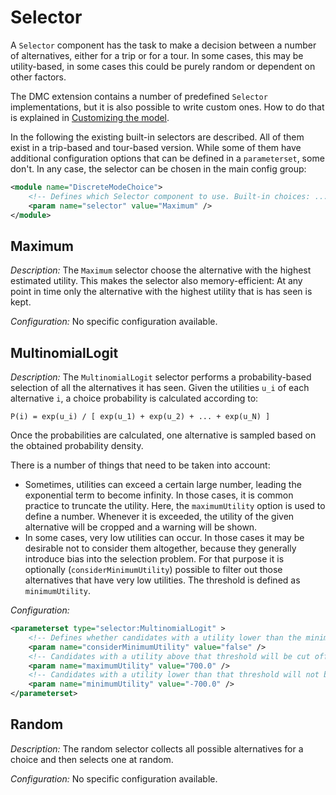 # Selector

A `Selector` component has the task to make a decision between a number of alternatives, either for a trip or for a tour. In some cases, this may be utility-based, in some cases this could be purely random or dependent on other factors.

The DMC extension contains a number of predefined `Selector` implementations, but it is also possible to write custom ones. How to do that is explained in [Customizing the model](docs/Customizing.md).

In the following the existing built-in selectors are described. All of them exist in a trip-based and tour-based version. While some of them have additional configuration options that can be defined in a `parameterset`, some don't. In any case, the selector can be chosen in the main config group:

```xml
<module name="DiscreteModeChoice">
	<!-- Defines which Selector component to use. Built-in choices: ... -->
	<param name="selector" value="Maximum" />
</module>
```

## Maximum

*Description:* The `Maximum` selector choose the alternative with the highest estimated utility. This makes the selector also memory-efficient: At any point in time only the alternative with the highest utility that is has seen is kept.

*Configuration:*
No specific configuration available.

## MultinomialLogit

*Description:* The `MultinomialLogit` selector performs a probability-based selection of all the alternatives it has seen. Given the utilities `u_i` of each alternative `i`, a choice probability is calculated according to:

```
P(i) = exp(u_i) / [ exp(u_1) + exp(u_2) + ... + exp(u_N) ] 
```

Once the probabilities are calculated, one alternative is sampled based on the obtained probability density.

There is a number of things that need to be taken into account:
- Sometimes, utilities can exceed a certain large number, leading the exponential term to become infinity. In those cases, it is common practice to truncate the utility. Here, the `maximumUtility` option is used to define a number. Whenever it is exceeded, the utility of the given alternative will be cropped and a warning will be shown.
- In some cases, very low utilities can occur. In those cases it may be desirable not to consider them altogether, because they generally introduce bias into the selection problem. For that purpose it is optionally (`considerMinimumUtility`) possible to filter out those alternatives that have very low utilities. The threshold is defined as `minimumUtility`.

*Configuration:*

```xml
<parameterset type="selector:MultinomialLogit" >
	<!-- Defines whether candidates with a utility lower than the minimum utility should be filtered out. -->
	<param name="considerMinimumUtility" value="false" />
	<!-- Candidates with a utility above that threshold will be cut off to this value. -->
	<param name="maximumUtility" value="700.0" />
	<!-- Candidates with a utility lower than that threshold will not be considered by default. -->
	<param name="minimumUtility" value="-700.0" />
</parameterset>
```

## Random

*Description:* The random selector collects all possible alternatives for a choice and then selects one at random.

*Configuration:*
No specific configuration available.
